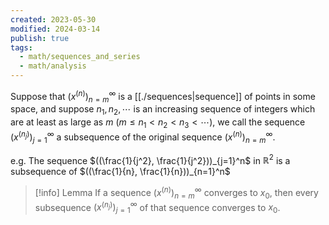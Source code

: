 ```yaml
---
created: 2023-05-30
modified: 2024-03-14
publish: true
tags:
  - math/sequences_and_series
  - math/analysis
---
```

Suppose that $(x^{(n)})^\infty_{n=m}$ is a [[./sequences|sequence]] of points in some space, and suppose $n_1, n_2, \cdots$ is an increasing sequence of integers which are at least as large as $m$ ($m \le n_1 < n_2 < n_3 < \cdots$), we call the sequence $(x^{(n_j)})^\infty_{j=1}$ a subsequence of the original sequence $(x^{(n)})^\infty_{n=m}$.

e.g. The sequence $((\frac{1}{j^2}, \frac{1}{j^2}))_{j=1}^n$ in $\mathbb{R}^2$ is a subsequence of $((\frac{1}{n}, \frac{1}{n}))_{n=1}^n$

> [!info] Lemma
> If a sequence $(x^{(n)})^\infty_{n=m}$ converges to $x_0$, then every subsequence $(x^{(n_j)})^\infty_{j=1}$ of that sequence converges to $x_0$.